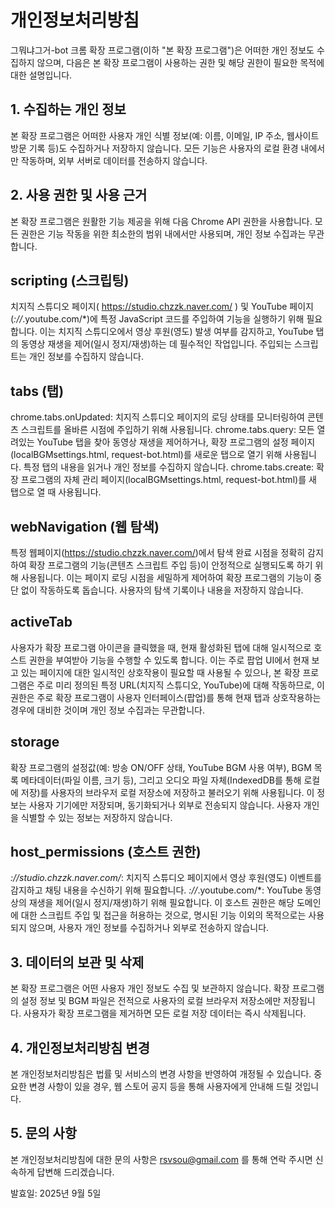 # 개인정보처리방침
그뭐냐그거-bot 크롬 확장 프로그램(이하 "본 확장 프로그램")은 어떠한 개인 정보도 수집하지 않으며, 다음은 본 확장 프로그램이 사용하는 권한 및 해당 권한이 필요한 목적에 대한 설명입니다.

## 1. 수집하는 개인 정보
본 확장 프로그램은 어떠한 사용자 개인 식별 정보(예: 이름, 이메일, IP 주소, 웹사이트 방문 기록 등)도 수집하거나 저장하지 않습니다. 모든 기능은 사용자의 로컬 환경 내에서만 작동하며, 외부 서버로 데이터를 전송하지 않습니다.

## 2. 사용 권한 및 사용 근거
본 확장 프로그램은 원활한 기능 제공을 위해 다음 Chrome API 권한을 사용합니다. 모든 권한은 기능 작동을 위한 최소한의 범위 내에서만 사용되며, 개인 정보 수집과는 무관합니다.

## scripting (스크립팅)
치지직 스튜디오 페이지( https://studio.chzzk.naver.com/ ) 및 YouTube 페이지(*://*.youtube.com/*)에 특정 JavaScript 코드를 주입하여 기능을 실행하기 위해 필요합니다. 이는 치지직 스튜디오에서 영상 후원(영도) 발생 여부를 감지하고, YouTube 탭의 동영상 재생을 제어(일시 정지/재생)하는 데 필수적인 작업입니다. 주입되는 스크립트는 개인 정보를 수집하지 않습니다.

## tabs (탭)
chrome.tabs.onUpdated: 치지직 스튜디오 페이지의 로딩 상태를 모니터링하여 콘텐츠 스크립트를 올바른 시점에 주입하기 위해 사용됩니다.
chrome.tabs.query: 모든 열려있는 YouTube 탭을 찾아 동영상 재생을 제어하거나, 확장 프로그램의 설정 페이지(localBGMsettings.html, request-bot.html)를 새로운 탭으로 열기 위해 사용됩니다. 특정 탭의 내용을 읽거나 개인 정보를 수집하지 않습니다.
chrome.tabs.create: 확장 프로그램의 자체 관리 페이지(localBGMsettings.html, request-bot.html)를 새 탭으로 열 때 사용됩니다.

## webNavigation (웹 탐색)
특정 웹페이지(https://studio.chzzk.naver.com/)에서 탐색 완료 시점을 정확히 감지하여 확장 프로그램의 기능(콘텐츠 스크립트 주입 등)이 안정적으로 실행되도록 하기 위해 사용됩니다. 이는 페이지 로딩 시점을 세밀하게 제어하여 확장 프로그램의 기능이 중단 없이 작동하도록 돕습니다. 사용자의 탐색 기록이나 내용을 저장하지 않습니다.

## activeTab
사용자가 확장 프로그램 아이콘을 클릭했을 때, 현재 활성화된 탭에 대해 일시적으로 호스트 권한을 부여받아 기능을 수행할 수 있도록 합니다. 이는 주로 팝업 UI에서 현재 보고 있는 페이지에 대한 일시적인 상호작용이 필요할 때 사용될 수 있으나, 본 확장 프로그램은 주로 미리 정의된 특정 URL(치지직 스튜디오, YouTube)에 대해 작동하므로, 이 권한은 주로 확장 프로그램이 사용자 인터페이스(팝업)를 통해 현재 탭과 상호작용하는 경우에 대비한 것이며 개인 정보 수집과는 무관합니다.

## storage
확장 프로그램의 설정값(예: 방송 ON/OFF 상태, YouTube BGM 사용 여부), BGM 목록 메타데이터(파일 이름, 크기 등), 그리고 오디오 파일 자체(IndexedDB를 통해 로컬에 저장)를 사용자의 브라우저 로컬 저장소에 저장하고 불러오기 위해 사용됩니다. 이 정보는 사용자 기기에만 저장되며, 동기화되거나 외부로 전송되지 않습니다. 사용자 개인을 식별할 수 있는 정보는 저장하지 않습니다.

## host_permissions (호스트 권한)
*://studio.chzzk.naver.com/*: 치지직 스튜디오 페이지에서 영상 후원(영도) 이벤트를 감지하고 채팅 내용을 수신하기 위해 필요합니다.
*://*.youtube.com/*: YouTube 동영상의 재생을 제어(일시 정지/재생)하기 위해 필요합니다.
이 호스트 권한은 해당 도메인에 대한 스크립트 주입 및 접근을 허용하는 것으로, 명시된 기능 이외의 목적으로는 사용되지 않으며, 사용자 개인 정보를 수집하거나 외부로 전송하지 않습니다.

## 3. 데이터의 보관 및 삭제
본 확장 프로그램은 어떤 사용자 개인 정보도 수집 및 보관하지 않습니다. 확장 프로그램의 설정 정보 및 BGM 파일은 전적으로 사용자의 로컬 브라우저 저장소에만 저장됩니다. 사용자가 확장 프로그램을 제거하면 모든 로컬 저장 데이터는 즉시 삭제됩니다.

## 4. 개인정보처리방침 변경
본 개인정보처리방침은 법률 및 서비스의 변경 사항을 반영하여 개정될 수 있습니다. 중요한 변경 사항이 있을 경우, 웹 스토어 공지 등을 통해 사용자에게 안내해 드릴 것입니다.

## 5. 문의 사항
본 개인정보처리방침에 대한 문의 사항은 rsvsou@gmail.com 를 통해 연락 주시면 신속하게 답변해 드리겠습니다.

발효일: 2025년 9월 5일
